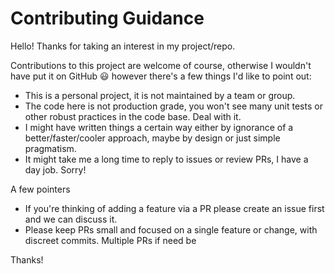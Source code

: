 # Contributing Guidance
Hello! Thanks for taking an interest in my project/repo.

Contributions to this project are welcome of course, otherwise I wouldn't have put it on GitHub 😃 however there's a few things I'd like to point out:

- This is a personal project, it is not maintained by a team or group.
- The code here is not production grade, you won't see many unit tests or other robust practices in the code base. Deal with it.
- I might have written things a certain way either by ignorance of a better/faster/cooler approach, maybe by design or just simple pragmatism.
- It might take me a long time to reply to issues or review PRs, I have a day job. Sorry!

A few pointers

- If you're thinking of adding a feature via a PR please create an issue first and we can discuss it.
- Please keep PRs small and focused on a single feature or change, with discreet commits. Multiple PRs if need be 

Thanks!